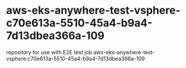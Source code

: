# aws-eks-anywhere-test-vsphere-c70e613a-5510-45a4-b9a4-7d13dbea366a-109
repository for use with E2E test job aws-eks-anywhere-test-vsphere:c70e613a-5510-45a4-b9a4-7d13dbea366a-109

